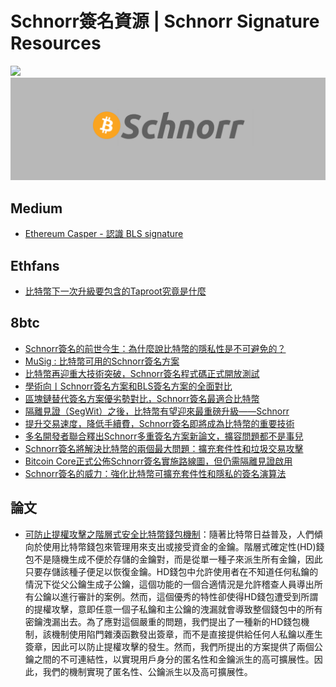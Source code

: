 # Schnorr簽名資源 | Schnorr Signature Resources
![](https://img.shields.io/badge/Powered%20by-Chen%20Po%20Wei-blue.svg)     
![](image.png)

## Medium

-   [Ethereum Casper - 認識 BLS signature](article/EthereumCasper-認識BLSsignature.md)

## Ethfans

-   [比特幣下一次升級要包含的Taproot究竟是什麼](article/比特幣下一次升級要包含的Taproot究竟是什麼.md)

## 8btc

-   [Schnorr簽名的前世今生：為什麼說比特幣的隱私性是不可避免的？](article/Schnorr簽名的前世今生：為什麼說比特幣的隱私性是不可避免的？.md)
-   [MuSig : 比特幣可用的Schnorr簽名方案](article/MuSig:比特幣可用的Schnorr簽名方案.md)
-   [比特幣再迎重大技術突破，Schnorr簽名程式碼正式開放測試](article/比特幣再迎重大技術突破，Schnorr簽名程式碼正式開放測試.md)
-   [學術向丨Schnorr簽名方案和BLS簽名方案的全面對比](article/學術向丨Schnorr簽名方案和BLS簽名方案的全面對比.md)
-   [區塊鏈替代簽名方案優劣勢對比，Schnorr簽名最適合比特幣](article/區塊鏈替代簽名方案優劣勢對比，Schnorr簽名最適合比特幣.md)
-   [隔離見證（SegWit）之後，比特幣有望迎來最重磅升級——Schnorr](article/隔離見證（SegWit）之後，比特幣有望迎來最重磅升級——Schnorr.md)
-   [提升交易速度，降低手續費，Schnorr簽名即將成為比特幣的重要技術](article/提升交易速度，降低手續費，Schnorr簽名即將成為比特幣的重要技術.md)
-   [多名開發者聯合釋出Schnorr多重簽名方案新論文，擴容問題都不是事兒](article/多名開發者聯合釋出Schnorr多重簽名方案新論文，擴容問題都不是事兒.md)
-   [Schnorr簽名將解決比特幣的兩個最大問題：擴充套件性和垃圾交易攻擊](article/Schnorr簽名將解決比特幣的兩個最大問題：擴充套件性和垃圾交易攻擊.md)
-   [Bitcoin Core正式公佈Schnorr簽名實施路線圖，但仍需隔離見證啟用](article/BitcoinCore正式公佈Schnorr簽名實施路線圖，但仍需隔離見證啟用.md)
-   [Schnorr簽名的威力：強化比特幣可擴充套件性和隱私的簽名演算法](article/Schnorr簽名的威力：強化比特幣可擴充套件性和隱私的簽名演算法.md)

## 論文

-   [可防止提權攻擊之階層式安全比特幣錢包機制](https://hdl.handle.net/11296/kuku5v)：隨著比特幣日益普及，人們傾向於使用比特幣錢包來管理用來支出或接受資金的金鑰。階層式確定性(HD)錢包不是隨機生成不便於存儲的金鑰對，而是從單一種子來派生所有金鑰，因此只要存儲該種子便足以恢復金鑰。HD錢包中允許使用者在不知道任何私鑰的情況下從父公鑰生成子公鑰，這個功能的一個合適情況是允許稽查人員導出所有公鑰以進行審計的案例。然而，這個優秀的特性卻使得HD錢包遭受到所謂的提權攻擊，意即任意一個子私鑰和主公鑰的洩漏就會導致整個錢包中的所有密鑰洩漏出去。為了應對這個嚴重的問題，我們提出了一種新的HD錢包機制，該機制使用陷門雜湊函數發出簽章，而不是直接提供給任何人私鑰以產生簽章，因此可以防止提權攻擊的發生。然而，我們所提出的方案提供了兩個公鑰之間的不可連結性，以實現用戶身分的匿名性和金鑰派生的高可擴展性。因此，我們的機制實現了匿名性、公鑰派生以及高可擴展性。
